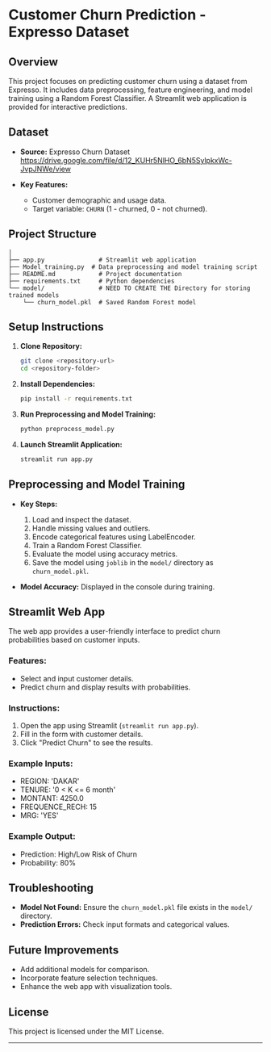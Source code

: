 # Customer Churn Prediction - Expresso Dataset

## Overview
This project focuses on predicting customer churn using a dataset from Expresso. It includes data preprocessing, feature engineering, and model training using a Random Forest Classifier. A Streamlit web application is provided for interactive predictions.

## Dataset
- **Source:** Expresso Churn Dataset
https://drive.google.com/file/d/12_KUHr5NlHO_6bN5SylpkxWc-JvpJNWe/view

- **Key Features:**
  - Customer demographic and usage data.
  - Target variable: `CHURN` (1 - churned, 0 - not churned).

## Project Structure
```
│  
├── app.py               # Streamlit web application
├── Model_training.py  # Data preprocessing and model training script
├── README.md            # Project documentation
├── requirements.txt     # Python dependencies
└── model/               # NEED TO CREATE THE Directory for storing trained models
    └── churn_model.pkl  # Saved Random Forest model
```

## Setup Instructions
1. **Clone Repository:**
   ```bash
   git clone <repository-url>
   cd <repository-folder>
   ```

2. **Install Dependencies:**
   ```bash
   pip install -r requirements.txt
   ```

3. **Run Preprocessing and Model Training:**
   ```bash
   python preprocess_model.py
   ```

4. **Launch Streamlit Application:**
   ```bash
   streamlit run app.py
   ```

## Preprocessing and Model Training
- **Key Steps:**
  1. Load and inspect the dataset.
  2. Handle missing values and outliers.
  3. Encode categorical features using LabelEncoder.
  4. Train a Random Forest Classifier.
  5. Evaluate the model using accuracy metrics.
  6. Save the model using `joblib` in the `model/` directory as `churn_model.pkl`.

- **Model Accuracy:** Displayed in the console during training.

## Streamlit Web App
The web app provides a user-friendly interface to predict churn probabilities based on customer inputs.

### Features:
- Select and input customer details.
- Predict churn and display results with probabilities.

### Instructions:
1. Open the app using Streamlit (`streamlit run app.py`).
2. Fill in the form with customer details.
3. Click "Predict Churn" to see the results.

### Example Inputs:
- REGION: 'DAKAR'
- TENURE: '0 < K <= 6 month'
- MONTANT: 4250.0
- FREQUENCE_RECH: 15
- MRG: 'YES'

### Example Output:
- Prediction: High/Low Risk of Churn
- Probability: 80%

## Troubleshooting
- **Model Not Found:** Ensure the `churn_model.pkl` file exists in the `model/` directory.
- **Prediction Errors:** Check input formats and categorical values.

## Future Improvements
- Add additional models for comparison.
- Incorporate feature selection techniques.
- Enhance the web app with visualization tools.

## License
This project is licensed under the MIT License.

---

